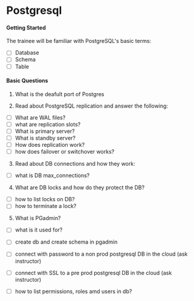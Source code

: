 # Postgresql

#### Getting Started

The trainee will be familiar with PostgreSQL's basic terms:
- [ ] Database
- [ ] Schema
- [ ] Table
     
#### Basic Questions

1. What is the deafult port of Postgres

2. Read about PostgreSQL replication and answer the following:
- [ ] What are WAL files? 
- [ ] what are replication slots?
- [ ] What is primary server?
- [ ] What is standby server?
- [ ] How does replication work?
- [ ] how does failover or switchover works?

3. Read about DB connections and how they work:
- [ ] what is DB max_connections?
  
4. What are DB locks and how do they protect the DB?
- [ ] how to list locks on DB?
- [ ] how to terminate a lock? 

5. What is PGadmin?
- [ ] what is it used for?
- [ ] create db and create schema in pgadmin
- [ ] connect with password to a non prod postgresql DB in the cloud (ask instructor)
- [ ] connect with SSL to a pre prod postgresql DB in the cloud (ask instructor)
- [ ] how to list permissions, roles amd users in db?

   
